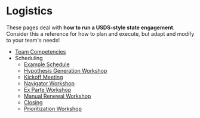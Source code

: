 # Logistics

These pages deal with **how to run a USDS-style state engagement**. Consider this a reference for how to plan and execute, but adapt and modify to your team's needs!

- [Team Competencies](./team-competencies)
- Scheduling
  - [Example Schedule](./schedule.md)
  - [Hypothesis Generation Workshop](./workshops-and-meetings/hypothesis-generation-workshop.md)
  - [Kickoff Meeting](./workshops-and-meetings/kickoff.md)
  - [Navigator Workshop](./workshops-and-meetings/navigator-workshop.md)
  - [Ex Parte Workshop](./workshops-and-meetings/ex-parte-workshop.md)
  - [Manual Renewal Workshop](./workshops-and-meetings/manual-renewal-workshop.md)
  - [Closing](./workshops-and-meetings/closing.md)
  - [Prioritization Workshop](./workshops-and-meetings/prioritization-session.md)
